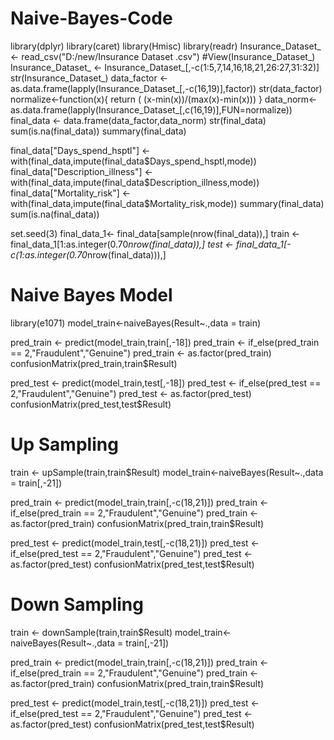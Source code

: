 # Naive-Bayes-Code
library(dplyr)
library(caret)
library(Hmisc)
library(readr)
Insurance_Dataset_ <- read_csv("D:/new/Insurance Dataset .csv")
#View(Insurance_Dataset_)
Insurance_Dataset_ <- Insurance_Dataset_[,-c(1:5,7,14,16,18,21,26:27,31:32)]
str(Insurance_Dataset_)
data_factor <- as.data.frame(lapply(Insurance_Dataset_[,-c(16,19)],factor))
str(data_factor)
normalize<-function(x){
  return ( (x-min(x))/(max(x)-min(x)))
}
data_norm<-as.data.frame(lapply(Insurance_Dataset_[,c(16,19)],FUN=normalize))
final_data <- data.frame(data_factor,data_norm)
str(final_data)
sum(is.na(final_data))
summary(final_data)

final_data["Days_spend_hsptl"] <- with(final_data,impute(final_data$Days_spend_hsptl,mode))
final_data["Description_illness"] <- with(final_data,impute(final_data$Description_illness,mode))
final_data["Mortality_risk"] <- with(final_data,impute(final_data$Mortality_risk,mode))
summary(final_data)
sum(is.na(final_data))

set.seed(3)
final_data_1<- final_data[sample(nrow(final_data)),]
train <- final_data_1[1:as.integer(0.70*nrow(final_data)),]
test <- final_data_1[-c(1:as.integer(0.70*nrow(final_data))),]

# Naive Bayes Model
library(e1071)
model_train<-naiveBayes(Result~.,data = train)

pred_train <- predict(model_train,train[,-18])
pred_train <- if_else(pred_train == 2,"Fraudulent","Genuine")
pred_train <- as.factor(pred_train)
confusionMatrix(pred_train,train$Result)

pred_test <- predict(model_train,test[,-18])
pred_test <- if_else(pred_test == 2,"Fraudulent","Genuine")
pred_test <- as.factor(pred_test)
confusionMatrix(pred_test,test$Result)



# Up Sampling
train <- upSample(train,train$Result)
model_train<-naiveBayes(Result~.,data = train[,-21])

pred_train <- predict(model_train,train[,-c(18,21)])
pred_train <- if_else(pred_train == 2,"Fraudulent","Genuine")
pred_train <- as.factor(pred_train)
confusionMatrix(pred_train,train$Result)

pred_test <- predict(model_train,test[,-c(18,21)])
pred_test <- if_else(pred_test == 2,"Fraudulent","Genuine")
pred_test <- as.factor(pred_test)
confusionMatrix(pred_test,test$Result)





# Down Sampling
train <- downSample(train,train$Result)
model_train<-naiveBayes(Result~.,data = train[,-21])

pred_train <- predict(model_train,train[,-c(18,21)])
pred_train <- if_else(pred_train == 2,"Fraudulent","Genuine")
pred_train <- as.factor(pred_train)
confusionMatrix(pred_train,train$Result)

pred_test <- predict(model_train,test[,-c(18,21)])
pred_test <- if_else(pred_test == 2,"Fraudulent","Genuine")
pred_test <- as.factor(pred_test)
confusionMatrix(pred_test,test$Result)

